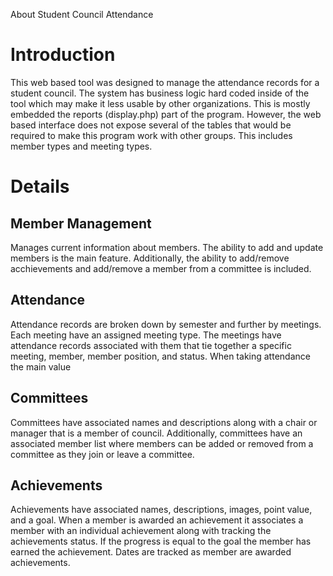 About Student Council Attendance

# Introduction #

This web based tool was designed to manage the attendance records for a student council.  The system has business logic hard coded inside of the tool which may make it less usable by other organizations.  This is mostly embedded the reports (display.php) part of the program.  However, the web based interface does not expose several of the tables that would be required to make this program work with other groups.  This includes member types and meeting types.


# Details #

## Member Management ##
Manages current information about members.  The ability to add and update members is the main feature.  Additionally, the ability to add/remove acchievements and add/remove a member from a committee is included.

## Attendance ##
Attendance records are broken down by semester and further by meetings.  Each meeting have an assigned meeting type.  The meetings have attendance records associated with them that tie together a specific meeting, member, member position, and status.  When taking attendance the main value

## Committees ##
Committees have associated names and descriptions along with a chair or manager that is a member of council.  Additionally, committees have an associated member list where members can be added or removed from a committee as they join or leave a committee.

## Achievements ##
Achievements have associated names, descriptions, images, point value, and a goal.  When a member is awarded an achievement it associates a member with an individual achievement along with tracking the achievements status.  If the progress is equal to the goal the member has earned the achievement.  Dates are tracked as member are awarded achievements.